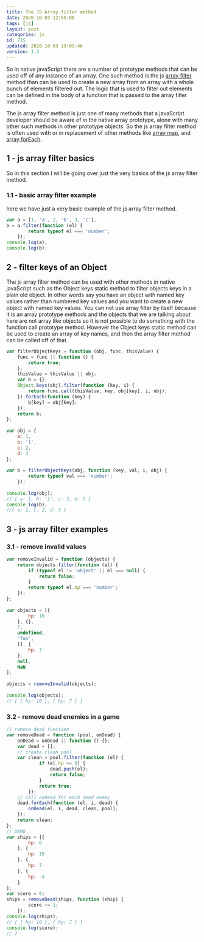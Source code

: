 ```yaml
---
title: The JS Array filter method
date: 2020-10-03 12:55:00
tags: [js]
layout: post
categories: js
id: 715
updated: 2020-10-03 13:09:46
version: 1.3
---
```


So in native javaScript there are a number of prototype methods that can be used off of any instance of an array. One such method is the js [array filter](https://developer.mozilla.org/en-US/docs/Web/JavaScript/Reference/Global_Objects/Array/filter) method than can be used to create a new array from an array with a whole bunch of elements filtered out. The logic that is used to filter out elements can be defined in the body of a function that is passed to the array filter method.

The js array filter method is just one of many methods that a javaScript developer should be aware of in the native array prototype, alone with many other such methods in other prototype objects. So the js array filter method is often used with or in replacement of other methods like [array map](/2020/06/16/js-array-map/), and [array forEach](/2019/02/16/js-javascript-foreach/).

<!-- more -->

## 1 - js array filter basics

So in this section I will be going over just the very basics of the js array filter method.

### 1.1 - basic array filter example

here we have just a very basic example of the js array filter method.

```js
var a = [1, 'a', 2, 'b', 3, 'c'],
b = a.filter(function (el) {
        return typeof el === 'number';
    });
console.log(a);
console.log(b);
```

## 2 - filter keys of an Object

The js array filter method can be used with other methods in native javaScript such as the Object keys static method to filter objects keys in a plain old object. In other words say you have an object with named key values rather than numbered key values and you want to create a new object with named key values. You can not use array filter by itself because it is an array prototype methods and the objects that we are talking about here are not array like objects so it is not possible to do something with the function call prototype method. However the Object keys static method can be used to create an array of key names, and then the array filter method can be called off of that.

```js
var filterObjectKeys = function (obj, func, thisValue) {
    func = func || function () {
        return true;
    };
    thisValue = thisValue || obj;
    var b = {};
    Object.keys(obj).filter(function (key, i) {
        return func.call(thisValue, key, obj[key], i, obj);
    }).forEach(function (key) {
        b[key] = obj[key];
    });
    return b;
};
 
var obj = {
    a: 1,
    b: '1',
    c: 2,
    d: 3
};
 
var b = filterObjectKeys(obj, function (key, val, i, obj) {
        return typeof val === 'number';
    });
 
console.log(obj);
// { a: 1, b: '1', c: 2, d: 3 }
console.log(b);
//{ a: 1, c: 2, d: 3 }
```

## 3 - js array filter examples

### 3.1 - remove invalid values

```js
var removeInvalid = function (objects) {
    return objects.filter(function (el) {
        if (typeof el != 'object' || el === null) {
            return false;
        }
        return typeof el.hp === 'number';
    });
};
 
var objects = [{
        hp: 10
    }, {},
    7,
    undefined,
    'foo',
    [], {
        hp: 7
    },
    null,
    NaN
];
 
objects = removeInvalid(objects);
 
console.log(objects);
// [ { hp: 10 }, { hp: 7 } ]
```

### 3.2 - remove dead enemies in a game

```js
// remove dead function
var removeDead = function (pool, onDead) {
    onDead = onDead || function () {};
    var dead = [];
    // create clean pool
    var clean = pool.filter(function (el) {
            if (el.hp <= 0) {
                dead.push(el);
                return false;
            }
            return true;
        });
    // call onDead for each dead enemy
    dead.forEach(function (el, i, dead) {
        onDead(el, i, dead, clean, pool);
    });
    return clean;
};
// DEMO
var ships = [{
        hp: 0
    }, {
        hp: 10
    }, {
        hp: 7
    }, {
        hp: -5
    }
];
var score = 0;
ships = removeDead(ships, function (ship) {
        score += 1;
    });
console.log(ships);
// [ { hp: 10 }, { hp: 7 } ]
console.log(score);
// 2
```
